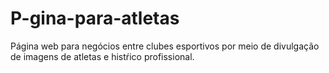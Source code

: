 # P-gina-para-atletas
Página web para negócios entre clubes esportivos por meio de divulgação de imagens de atletas e histŕico profissional.

